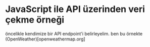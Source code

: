 # JavaScript ile API üzerinden veri çekme örneği
öncelikle kendimize bir API endpoint'i belirleyelim. ben bu örnekte (OpenWeather)[openweathermap.org]